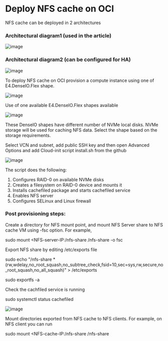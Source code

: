 # Deploy NFS cache on OCI

NFS cache can be deployed in 2 architectures

### Architectural diagram1 (used in the article)

![image](https://github.com/mprestin77/fs-cache/assets/54962742/e0f6d554-8dff-42e3-9c9e-62d2d8402369)


### Architectural diagram2 (can be configured for HA)

![image](https://github.com/mprestin77/fs-cache/assets/54962742/3edabc1c-7891-480c-88ab-354e6bca2b3b)

To deploy NFS cache on OCI provision a compute instance using one of E4.DenseIO.Flex shape. 

![image](https://github.com/mprestin77/fs-cache/assets/54962742/ce6780af-2b9e-4150-995d-9c847848829d)

Use of one available E4.DenseIO.Flex shapes available

![image](https://github.com/mprestin77/fs-cache/assets/54962742/2a602cc6-1733-4ccf-a3b3-2b14f461c894)

These DenseIO shapes have different number of NVMe local disks. NVMe storage will be used for caching NFS data. Select the shape based on the storage requirements.

Select VCN and subnet, add public SSH key and then open Advanced Options and add Cloud-init script install.sh from the github

![image](https://github.com/mprestin77/fs-cache/assets/54962742/2dadf357-e3ef-4db0-a4e5-6aa2ce44a86a)


The script does the following:

1. Configures RAID-0 on available NVMe disks
2. Creates a filesystem on RAID-0 device and mounts it 
3. Installs cachefiled package and starts cachefiled service
4. Enables NFS server
5. Configures SELinux and Linux firewall

### Post provisioning steps:

Create a directory for NFS mount point, and mount NFS Server share to NFS cache VM using -fsc option. For example,

sudo mount <NFS-server-IP:/nfs-share /nfs-share -o fsc

Export NFS share by editing /etc/exports file 

sudo echo "/nfs-share *(rw,wdelay,no_root_squash,no_subtree_check,fsid=10,sec=sys,rw,secure,no_root_squash,no_all_squash)" > /etc/exports

sudo exportfs -a

Check the cachfiled service is running

sudo systemctl status cachefiled

![image](https://github.com/mprestin77/fs-cache/assets/54962742/9d4cb01b-b5ca-4ec1-aa46-2bf1cb06d338)

Mount directories exported from NFS cache to NFS clients. For example, on NFS client you can run

sudo mount <NFS-cache-IP:/nfs-share /nfs-share 





